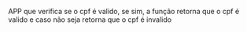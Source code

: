 APP que verifica se o cpf é valido, se sim, a função retorna que o cpf é valido e caso não seja retorna que o cpf é invalido